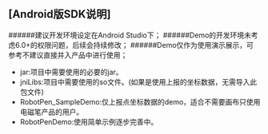 ## [Android版SDK说明]

######建议开发环境设定在Android Studio下；
######Demo的开发环境未考虑6.0+的权限问题，后续会持续修改；
######Demo仅作为使用演示展示，可参考不建议直接并入产品中进行使用；

* jar:项目中需要使用的必要的jar。
* jniLibs:项目中需要使用的so文件。(如果是使用上报的坐标数据，无需导入此包文件)
* RobotPen_SampleDemo:仅上报点坐标数据的demo，适合不需要画布只使用电磁笔产品的用户。
* RobotPenDemo:使用简单示例逐步完善中。











